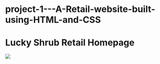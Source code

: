 # project-1---A-Retail-website-built-using-HTML-and-CSS

# Lucky Shrub Retail Homepage

<img src="lucky-shrub.gif">


